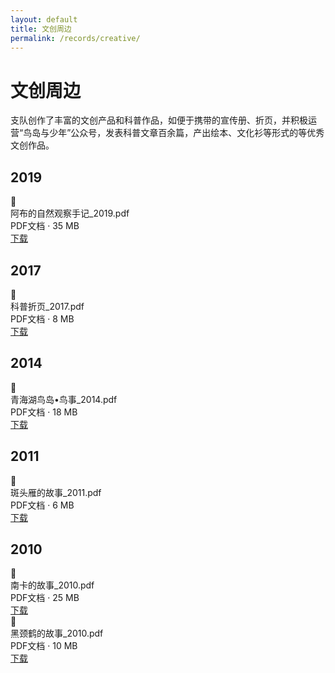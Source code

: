 ```yaml
---
layout: default
title: 文创周边
permalink: /records/creative/
---
```


# 文创周边

支队创作了丰富的文创产品和科普作品，如便于携带的宣传册、折页，并积极运营“鸟岛与少年”公众号，发表科普文章百余篇，产出绘本、文化衫等形式的等优秀文创作品。


## 2019

<div class="file-download">
  <div class="file-icon">📄</div>
  <div class="file-info">
    <div class="file-name">阿布的自然观察手记_2019.pdf</div>
    <div class="file-meta">PDF文档 · 35 MB</div>
  </div>
  <a href="{{ '/assets/files/科普作品/阿布的自然观察手记_2019.pdf' | relative_url }}" class="file-download-link">下载</a>
</div>

## 2017

<div class="file-download">
  <div class="file-icon">📄</div>
  <div class="file-info">
    <div class="file-name">科普折页_2017.pdf</div>
    <div class="file-meta">PDF文档 · 8 MB</div>
  </div>
  <a href="{{ '/assets/files/科普作品/科普折页_2017.pdf' | relative_url }}" class="file-download-link">下载</a>
</div>

## 2014

<div class="file-download">
  <div class="file-icon">📄</div>
  <div class="file-info">
    <div class="file-name">青海湖鸟岛•鸟事_2014.pdf</div>
    <div class="file-meta">PDF文档 · 18 MB</div>
  </div>
  <a href="{{ '/assets/files/科普作品/青海湖鸟岛•鸟事_2014.pdf' | relative_url }}" class="file-download-link">下载</a>
</div>

## 2011

<div class="file-download">
  <div class="file-icon">📄</div>
  <div class="file-info">
    <div class="file-name">斑头雁的故事_2011.pdf</div>
    <div class="file-meta">PDF文档 · 6 MB</div>
  </div>
  <a href="{{ '/assets/files/科普作品/斑头雁的故事_2010.pdf' | relative_url }}" class="file-download-link">下载</a>
</div>

## 2010

<div class="file-download">
  <div class="file-icon">📄</div>
  <div class="file-info">
    <div class="file-name">南卡的故事_2010.pdf</div>
    <div class="file-meta">PDF文档 · 25 MB</div>
  </div>
  <a href="{{ '/assets/files/科普作品/南卡的故事_2010.pdf' | relative_url }}" class="file-download-link">下载</a>
</div>

<div class="file-download">
  <div class="file-icon">📄</div>
  <div class="file-info">
    <div class="file-name">黑颈鹤的故事_2010.pdf</div>
    <div class="file-meta">PDF文档 · 10 MB</div>
  </div>
  <a href="{{ '/assets/files/科普作品/黑颈鹤的故事_2010.pdf' | relative_url }}" class="file-download-link">下载</a>
</div>

